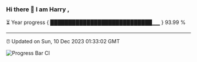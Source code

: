 ### Hi there 👋 I am Harry , 

⏳ Year progress { ████████████████████████████▁▁ } 93.99 %

---

⏰ Updated on Sun, 10 Dec 2023 01:33:02 GMT

![Progress Bar CI](https://github.com/duykhang68/duykhang68/workflows/Progress%20Bar%20CI/badge.svg)

